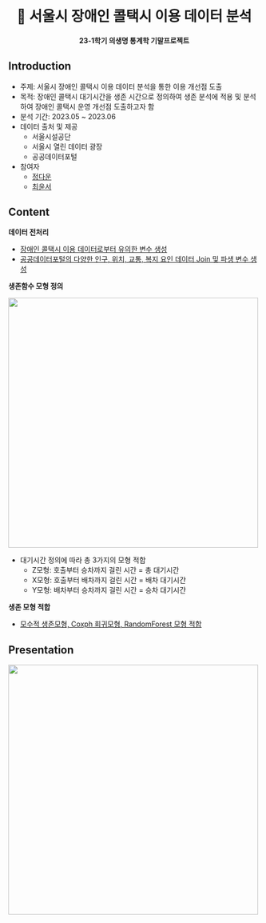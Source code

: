 <h1 align="center"> 🚕 서울시 장애인 콜택시 이용 데이터 분석 </h1>
<h4 align="center"> 23-1학기 의생명 통계학 기말프로젝트 </h4>

## Introduction
- 주제: 서울시 장애인 콜택시 이용 데이터 분석을 통한 이용 개선점 도출
- 목적: 장애인 콜택시 대기시간을 생존 시간으로 정의하여 생존 분석에 적용 및 분석하여 장애인 콜택시 운영 개선점 도출하고자 함
- 분석 기간: 2023.05 ~ 2023.06
- 데이터 출처 및 제공
    - 서울시설공단
    - 서울시 열린 데이터 광장
    - 공공데이터포털
- 참여자
    - [정다운](https://github.com/daunJJ)
    - [최윤서](https://github.com/YunSeo00)


## Content
**데이터 전처리**
- [장애인 콜택시 이용 데이터로부터 유의한 변수 생성](https://github.com/daunJJ/CallTaxi/blob/master/full_year_preprocessing.ipynb) 
- [공공데이터포털의 다양한 인구, 위치, 교통, 복지 요인 데이터 Join 및 파생 변수 생성](https://github.com/daunJJ/CallTaxi/blob/master/table_join.ipynb)

**생존함수 모형 정의**

<img src="https://github.com/daunJJ/Survival_Analysis/assets/109944763/0e29b4de-0cd4-4a0d-841e-f506aca91c49" width="500"/>

- 대기시간 정의에 따라 총 3가지의 모형 적합
    - Z모형: 호출부터 승차까지 걸린 시간 = 총 대기시간
    - X모형: 호출부터 배차까지 걸린 시간 = 배차 대기시간
    - Y모형: 배차부터 승차까지 걸린 시간 = 승차 대기시간

**생존 모형 적합**
- [모수적 생존모형, Coxph 회귀모형, RandomForest 모형 적합](https://github.com/daunJJ/CallTaxi/blob/master/survival_analysis.R)

## Presentation
[<img src="https://github.com/daunJJ/CallTaxi/assets/109944763/90d018c4-fc4f-4492-967f-661093f65c0f" width="500"/>](https://github.com/daunJJ/CallTaxi/blob/master/%EC%9E%A5%EC%95%A0%EC%9D%B8%20%EC%BD%9C%ED%83%9D%EC%8B%9C%20%EC%9D%B4%EC%9A%A9%20%EB%8D%B0%EC%9D%B4%ED%84%B0%20%EB%B6%84%EC%84%9D.pdf)

